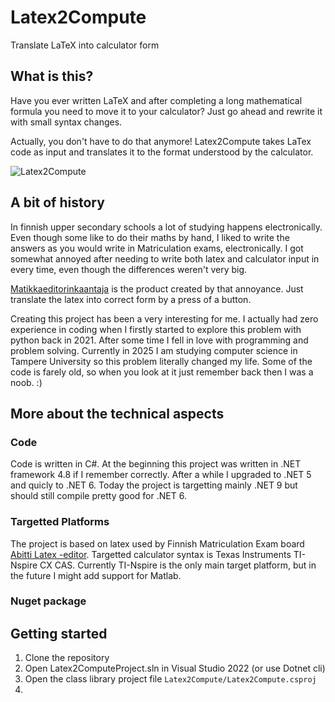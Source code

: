 # Latex2Compute
 Translate LaTeX into calculator form

## What is this?

Have you ever written LaTeX and after completing a long mathematical formula you need to move it to your calculator? Just go ahead and rewrite it with small syntax changes. 

Actually, you don't have to do that anymore! Latex2Compute takes LaTex code as input and translates it to the format understood by the calculator. 

![Latex2Compute](https://github.com/user-attachments/assets/af4164d1-2499-4206-9669-83dfe490381b)


## A bit of history

In finnish upper secondary schools a lot of studying happens electronically. Even though some like to do their maths by hand, I liked to write the answers as you would write in Matriculation exams, electronically. I got somewhat annoyed after needing to write both latex and calculator input in every time, even though the differences weren't very big. 

[Matikkaeditorinkaantaja](https://github.com/henrivain/Matikkaeditorinkaantaja) is the product created by that annoyance. Just translate the latex into correct form by a press of a button. 

Creating this project has been a very interesting for me. I actually had zero experience in coding when I firstly started to explore this problem with python back in 2021. After some time I fell in love with programming and problem solving. Currently in 2025 I am studying computer science in Tampere University so this problem literally changed my life. Some of the code is farely old, so when you look at it just remember back then I was a noob.  :)

## More about the technical aspects

### Code

Code is written in C#. At the beginning this project was written in .NET framework 4.8 if I remember correctly. After a while I upgraded to .NET 5 and quicly to .NET 6. Today the project is targetting mainly .NET 9 but should still compile pretty good for .NET 6.

### Targetted Platforms

The project is based on latex used by Finnish Matriculation Exam board [Abitti Latex -editor](https://math-demo.abitti.fi/). Targetted calculator syntax is Texas Instruments TI-Nspire CX CAS. Currently TI-Nspire is the only main target platform, but in the future I might add support for Matlab.

### Nuget package


## Getting started
1) Clone the repository
2) Open Latex2ComputeProject.sln in Visual Studio 2022 (or use Dotnet cli)
3) Open the class library project file `Latex2Compute/Latex2Compute.csproj`
4) 
